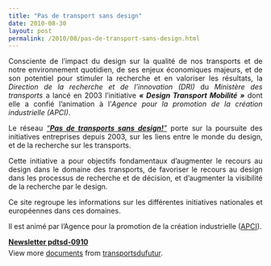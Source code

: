 ```yaml
---
title: "Pas de transport sans design"
date: 2010-08-30
layout: post
permalink: /2010/08/pas-de-transport-sans-design.html
---
```


<p style="text-align: justify">Consciente de l’impact du design sur la qualité de nos transports et de notre environnement quotidien, de ses enjeux économiques majeurs, et de son potentiel pour stimuler la recherche et en valoriser les résultats, la <em>D</em><em>irection de la recherche et de l’innovation (DRI)</em> du <em>Ministère des transports</em> a lancé en 2003 l’initiative <strong><em>« Design Transport Mobilité »</em></strong> dont elle a confié l’animation à l’<em>Agence pour la promotion de la création industrielle (APCI)</em>.</p> <p style="text-align: justify">Le réseau <em><a href="http://www.pasdetransportsansdesign.fr/?page_id=2" target="_blank">“<strong>Pas de transports sans design!</strong>”</a></em> porte sur la poursuite des initiatives entreprises depuis 2003, sur les liens entre le monde du design, et de la recherche sur les transports.</p> <p style="text-align: justify">Cette initiative a pour objectifs fondamentaux d’augmenter le recours au design dans le domaine des transports, de favoriser le recours au design dans les processus de recherche et de décision, et d’augmenter la visibilité de la recherche par le design.</p> <p style="text-align: justify">Ce site regroupe les informations sur les différentes initiatives nationales et européennes dans ces domaines.</p> <p style="text-align: justify">Il est animé par l’Agence pour la promotion de la création industrielle (<a href="http://www.apci.asso.fr" target="_blank">APCI</a>).</p> <p style="text-align: justify"> </p>  <!--more-->   <p style="text-align: justify"><a href="http://www.apci.asso.fr/" target="_blank"></a></p> <div id="__ss_5086692" style="width: 477px"><strong style="margin: 12px 0 4px"><a href="http://www.slideshare.net/transportsdufutur/newsletter-pdtsd0910" title="Newsletter pdtsd-0910">Newsletter pdtsd-0910</a></strong>        <div style="padding: 5px 0 12px">View more <a href="http://www.slideshare.net/">documents</a> from <a href="http://www.slideshare.net/transportsdufutur">transportsdufutur</a>.</div> </div>